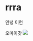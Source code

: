 # rrra
안녕 이런

오마이갓
![](https://th.bing.com/th/id/R.e1f469f8bf564e02a7dbfa796c9c3a6f?rik=ZFvth9kOx0NnMA&riu=http%3a%2f%2fimage.ytn.co.kr%2fgeneral%2fjpg%2f2017%2f1018%2f201710181100063682_d.jpg&ehk=q6swLqOpNOh71HsQgacJ6B4g9Or0%2fYvDHCbG2DsqCRU%3d&risl=&pid=ImgRaw&r=0)
